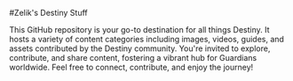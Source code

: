 #Zelik's Destiny Stuff

This GitHub repository is your go-to destination for all things Destiny. It hosts a variety of content categories including images, videos, guides, and assets contributed by the Destiny community. You're invited to explore, contribute, and share content, fostering a vibrant hub for Guardians worldwide. Feel free to connect, contribute, and enjoy the journey!
